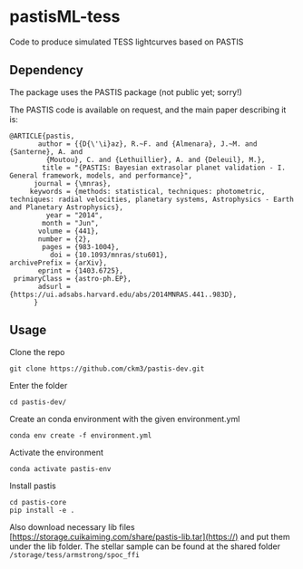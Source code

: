 # pastisML-tess
Code to produce simulated TESS lightcurves based on PASTIS

## Dependency
The package uses the PASTIS package (not public yet; sorry!)

The PASTIS code is available on request, and the main paper describing it is:

```
@ARTICLE{pastis,
       author = {{D{\'\i}az}, R.~F. and {Almenara}, J.~M. and {Santerne}, A. and
         {Moutou}, C. and {Lethuillier}, A. and {Deleuil}, M.},
        title = "{PASTIS: Bayesian extrasolar planet validation - I. General framework, models, and performance}",
      journal = {\mnras},
     keywords = {methods: statistical, techniques: photometric, techniques: radial velocities, planetary systems, Astrophysics - Earth and Planetary Astrophysics},
         year = "2014",
        month = "Jun",
       volume = {441},
       number = {2},
        pages = {983-1004},
          doi = {10.1093/mnras/stu601},
archivePrefix = {arXiv},
       eprint = {1403.6725},
 primaryClass = {astro-ph.EP},
       adsurl = {https://ui.adsabs.harvard.edu/abs/2014MNRAS.441..983D},
      }
```
    
## Usage
Clone the repo
```
git clone https://github.com/ckm3/pastis-dev.git
```
Enter the folder
```
cd pastis-dev/
```
Create an conda environment with the given environment.yml
```
conda env create -f environment.yml
```
Activate the environment
```
conda activate pastis-env
```
Install pastis
```
cd pastis-core
pip install -e .
```

Also download necessary lib files [https://storage.cuikaiming.com/share/pastis-lib.tar](https://) and put them under the lib folder.
The stellar sample can be found at the shared folder `/storage/tess/armstrong/spoc_ffi`
 
